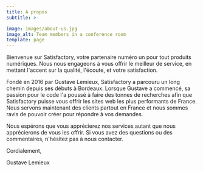 ```yaml
---
title: A propos
subtitle: >-

image: images/about-us.jpg
image_alt: Team members in a conference room
template: page
---
```


Bienvenue sur Satisfactory, votre partenaire numéro un pour tout produits numériques. Nous nous engageons à vous offrir le meilleur de service, en mettant l'accent sur la qualité, l'écoute, et votre satisfaction.

Fondé en 2016 par Gustave Lemieux, Satisfactory a parcouru un long chemin depuis ses débuts à Bordeaux. Lorsque Gustave a commencé, sa passion pour le code l'a poussé à faire des tonnes de recherches afin que Satisfactory puisse vous offrir les sites web les plus performants de France. Nous servons maintenant des clients partout en France et nous sommes ravis de pouvoir créer pour répondre à vos demandes.

Nous espérons que vous apprécierez nos services autant que nous apprécierons de vous les offrir. Si vous avez des questions ou des commentaires, n'hésitez pas à nous contacter.

Cordialement,

Gustave Lemieux
